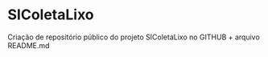 # SIColetaLixo
Criação de repositório público do projeto SIColetaLixo no GITHUB + arquivo README.md
